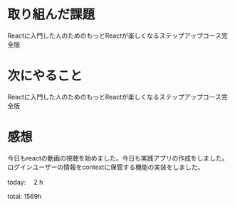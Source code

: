 # 取り組んだ課題
Reactに入門した人のためのもっとReactが楽しくなるステップアップコース完全版

# 次にやること
Reactに入門した人のためのもっとReactが楽しくなるステップアップコース完全版

# 感想
今日もreactの動画の視聴を始めました。今日も実践アプリの作成をしました。
ログインユーザーの情報をcontextに保管する機能の実装をしました。

today: 　2 h

total: 1569h

